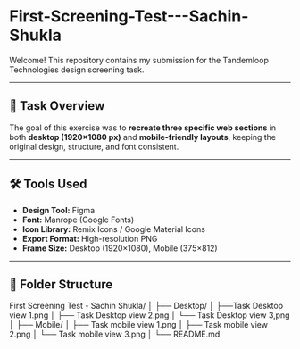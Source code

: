 # First-Screening-Test---Sachin-Shukla
Welcome! This repository contains my submission for the Tandemloop Technologies design screening task.

---

## 🧩 Task Overview

The goal of this exercise was to **recreate three specific web sections** in both **desktop (1920×1080 px)** and **mobile-friendly layouts**, keeping the original design, structure, and font consistent.

---

## 🛠 Tools Used

- **Design Tool:** Figma  
- **Font:** Manrope (Google Fonts)  
- **Icon Library:** Remix Icons / Google Material Icons  
- **Export Format:** High-resolution PNG  
- **Frame Size:** Desktop (1920×1080), Mobile (375×812)

---

## 📁 Folder Structure

First Screening Test - Sachin Shukla/
│
├── Desktop/
│ ├──Task Desktop view 1.png
│ ├── Task Desktop view 2.png
│ └── Task Desktop view 3,png
│
├── Mobile/
│ ├── Task mobile view 1.png
│ ├── Task mobile view 2.png
│ └── Task mobile view 3.png
│
└── README.md
